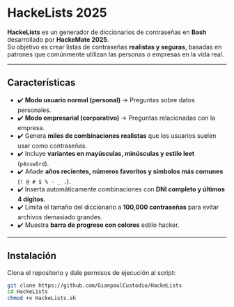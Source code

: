 # HackeLists 2025
**HackeLists** es un generador de diccionarios de contraseñas en **Bash** desarrollado por **HackeMate 2025**.  
Su objetivo es crear listas de contraseñas **realistas y seguras**, basadas en patrones que comúnmente utilizan las personas o empresas en la vida real.  

---

## Características
- ✔️ **Modo usuario normal (personal)** → Preguntas sobre datos personales.  
- ✔️ **Modo empresarial (corporativo)** → Preguntas relacionadas con la empresa.  
- ✔️ Genera **miles de combinaciones realistas** que los usuarios suelen usar como contraseñas.  
- ✔️ Incluye **variantes en mayúsculas, minúsculas y estilo leet** (`p4ssw0rd`).  
- ✔️ Añade **años recientes, números favoritos y símbolos más comunes** (`! @ # $ % - _ .`).  
- ✔️ Inserta automáticamente combinaciones con **DNI completo y últimos 4 dígitos**.  
- ✔️ Limita el tamaño del diccionario a **100,000 contraseñas** para evitar archivos demasiado grandes.  
- ✔️ Muestra **barra de progreso con colores** estilo hacker.  

---

## Instalación
Clona el repositorio y dale permisos de ejecución al script:

```bash
git clone https://github.com/GianpaulCustodio/HackeLists
cd HackeLists
chmod +x HackeLists.sh
